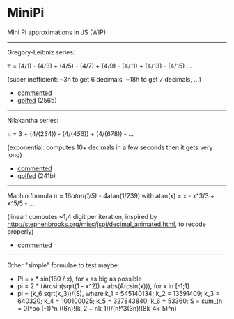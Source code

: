 MiniPi
==

Mini Pi approximations in JS (WIP)

---

Gregory-Leibniz series:

π = (4/1) - (4/3) + (4/5) - (4/7) + (4/9) - (4/11) + (4/13) - (4/15) ...

(super inefficient: ~3h to get 6 decimals, ~18h to get 7 decimals, ...)

- [commented](http://xem.github.io/miniPi/1.html)
- [golfed](http://xem.github.io/miniPi/1.min.html) (256b)

---

Nilakantha series:

π = 3 + (4/(2*3*4)) - (4/(4*5*6)) + (4/(6*7*8)) - ...

(exponential: computes 10+ decimals in a few seconds then it gets very long)

- [commented](http://xem.github.io/miniPi/2.html)
- [golfed](http://xem.github.io/miniPi/2.min.html) (241b)

---

Machin formula
π = 16*atan(1/5) - 4*atan(1/239)
with atan(x) = x - x^3/3 + x^5/5 - ...

(linear! computes ~1,4 digit per iteration, inspired by http://stephenbrooks.org/misc/jspi/decimal_animated.html, to recode properly)

- [commented](http://xem.github.io/miniPi/3.html)

---

Other "simple" formulae to test maybe:

- Pi = x * sin(180 / x), for x as big as possible
- pi = 2 * (Arcsin(sqrt(1 - x^2)) + abs(Arcsin(x))), for x in [-1;1]
- pi = (k_6 sqrt(k_3))/(S), where k_1 = 545140134; k_2 = 13591409; k_3 = 640320; k_4 = 100100025; k_5 = 327843840; k_6 = 53360; S = sum_(n = 0)^oo (-1)^n ((6n)!(k_2 + nk_1))/(n!^3(3n)!(8k_4k_5)^n)
